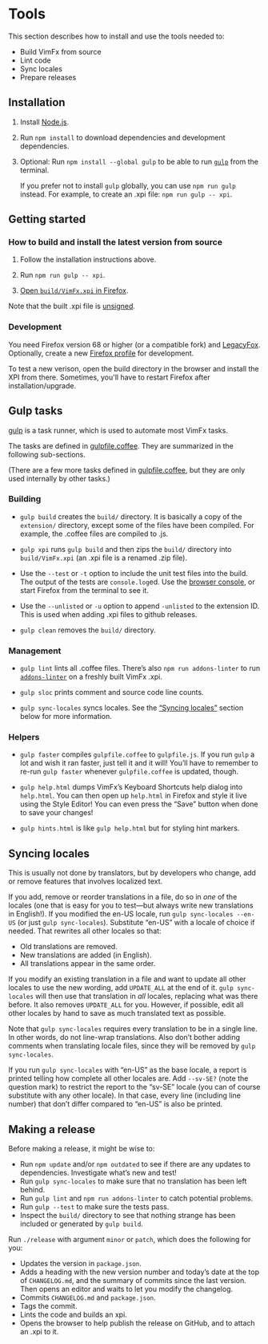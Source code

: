 # Tools

This section describes how to install and use the tools needed to:

- Build VimFx from source
- Lint code
- Sync locales
- Prepare releases


## Installation

1. Install [Node.js].

2. Run `npm install` to download dependencies and development dependencies.

3. Optional: Run `npm install --global gulp` to be able to run [`gulp`][gulp]
   from the terminal.

   If you prefer not to install `gulp` globally, you can use `npm run gulp`
   instead. For example, to create an .xpi file: `npm run gulp -- xpi`.

[Node.js]: http://nodejs.org/
[gulp]: https://github.com/gulpjs/gulp


## Getting started

### How to build and install the latest version from source

1. Follow the installation instructions above.

2. Run `npm run gulp -- xpi`.

3. [Open `build/VimFx.xpi` in Firefox][open-xpi].

Note that the built .xpi file is [unsigned].

[open-xpi]: installation.md#how-to-install-an-xpi-file-in-firefox
[unsigned]: installation.md#what-is-a-signed-add-on

### Development

You need Firefox version 68 or higher (or a compatible fork) and [LegacyFox].
Optionally, create a new [Firefox profile] for development.

To test a new verison, open the build directory in the browser and install the
XPI from there. Sometimes, you'll have to restart Firefox after
installation/upgrade.

[Firefox Profile]: https://support.mozilla.org/en-US/kb/profile-manager-create-and-remove-firefox-profiles
[LegacyFox]: https://git.gir.st/LegacyFox.git


## Gulp tasks

[gulp] is a task runner, which is used to automate most VimFx tasks.

The tasks are defined in [gulpfile.coffee]. They are summarized in the following
sub-sections.

(There are a few more tasks defined in [gulpfile.coffee], but they are only used
internally by other tasks.)

[gulpfile.coffee]: ../gulpfile.coffee

### Building

- `gulp build` creates the `build/` directory. It is basically a copy of the
  `extension/` directory, except some of the files have been compiled. For
  example, the .coffee files are compiled to .js.

- `gulp xpi` runs `gulp build` and then zips the `build/` directory into
  `build/VimFx.xpi` (an .xpi file is a renamed .zip file).

- Use the `--test` or `-t` option to include the unit test files into the build.
  The output of the tests are `console.log`ed. Use the [browser console], or
  start Firefox from the terminal to see it.

- Use the `--unlisted` or `-u` option to append `-unlisted` to the extension ID.
  This is used when adding .xpi files to github releases.

- `gulp clean` removes the `build/` directory.

[browser console]: https://developer.mozilla.org/en-US/docs/Tools/Browser_Console

### Management

- `gulp lint` lints all .coffee files. There’s also `npm run addons-linter` to
  run [`addons-linter`] on a freshly built VimFx .xpi.

- `gulp sloc` prints comment and source code line counts.

- `gulp sync-locales` syncs locales. See the [“Syncing locales”][sync-locales]
  section below for more information.

[`addons-linter`]: https://github.com/mozilla/addons-linter/
[sync-locales]: #syncing-locales

### Helpers

- `gulp faster` compiles `gulpfile.coffee` to `gulpfile.js`. If you run `gulp` a
  lot and wish it ran faster, just tell it and it will! You’ll have to remember
  to re-run `gulp faster` whenever `gulpfile.coffee` is updated, though.

- `gulp help.html` dumps VimFx’s Keyboard Shortcuts help dialog into
  `help.html`. You can then open up `help.html` in Firefox and style it live
  using the Style Editor! You can even press the “Save” button when done to save
  your changes!

- `gulp hints.html` is like `gulp help.html` but for styling hint markers.


## Syncing locales

This is usually not done by translators, but by developers who change, add or
remove features that involves localized text.

If you add, remove or reorder translations in a file, do so in _one_ of the
locales (one that is easy for you to test—but always write new translations in
English!). If you modified the en-US locale, run `gulp sync-locales --en-US` (or
just `gulp sync-locales`). Substitute “en-US” with a locale of choice if needed.
That rewrites all other locales so that:

- Old translations are removed.
- New translations are added (in English).
- All translations appear in the same order.

If you modify an existing translation in a file and want to update all other
locales to use the new wording, add `UPDATE_ALL` at the end of it. `gulp
sync-locales` will then use that translation in _all_ locales, replacing what
was there before. It also removes `UPDATE_ALL` for you. However, if possible,
edit all other locales by hand to save as much translated text as possible.

Note that `gulp sync-locales` requires every translation to be in a single line.
In other words, do not line-wrap translations. Also don’t bother adding comments
when translating locale files, since they will be removed by `gulp
sync-locales`.

If you run `gulp sync-locales` with “en-US” as the base locale, a report is
printed telling how complete all other locales are. Add `--sv-SE?` (note the
question mark) to restrict the report to the “sv-SE” locale (you can of course
substitute with any other locale). In that case, every line (including line
number) that don’t differ compared to “en-US” is also be printed.


## Making a release

Before making a release, it might be wise to:

- Run `npm update` and/or `npm outdated` to see if there are any updates to
  dependencies. Investigate what’s new and test!
- Run `gulp sync-locales` to make sure that no translation has been left behind.
- Run `gulp lint` and `npm run addons-linter` to catch potential problems.
- Run `gulp --test` to make sure the tests pass.
- Inspect the `build/` directory to see that nothing strange has been included
  or generated by `gulp build`.

Run `./release` with argument `minor` or `patch`, which does the following for you:

  - Updates the version in `package.json`.
  - Adds a heading with the new version number and today’s date at the top of
    `CHANGELOG.md`, and the summary of commits since the last version. Then
    opens an editor and waits to let you modify the changelog.
  - Commits `CHANGELOG.md` and `package.json`.
  - Tags the commit.
  - Lints the code and builds an xpi.
  - Opens the browser to help publish the release on GitHub, and to attach an
    .xpi to it.
